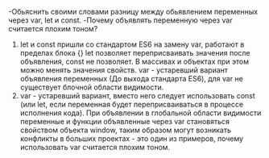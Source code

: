 -Обьяснить своими словами разницу между обьявлением переменных через var, let и const.
-Почему объявлять переменную через var считается плохим тоном?

1) let и const пришли со стандартом ES6 на замену var, работают в пределах блока {}
let позволяет переприсваивать значения после объявления, const не позволяет. В массивах и объектах при этом можно менять значения свойств.
var - устаревший вариант объявления переменных (До выхода стандарта ES6), для var не существует блочной области видимости.
2) var - устаревший вариант, вместо него следует использовать const (или let, если переменная будет переприсваиваться в процессе исполнения кода).
При объявлении в глобальной области видимости переменные и функции объявленные через var становяться свойством объекта window, таким образом могут возникать конфликты в больших проектах - это один из примеров, почему использовать var считается плохим тоном.